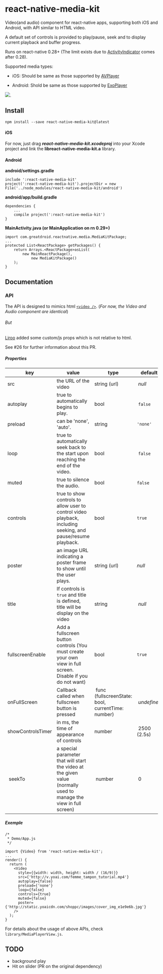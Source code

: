 # react-native-media-kit

Video(and audio) component for react-native apps, supporting both iOS and Android, with API similar to HTML video.

A default set of controls is provided to play/pause, seek and to display current playback and buffer progress.

Runs on react-native 0.28+ (The limit exists due to [ActivityIndicator](https://facebook.github.io/react-native/docs/activityindicator.html) comes after 0.28).

Supported media types:

* iOS: Should be same as those supported by [AVPlayer](https://developer.apple.com/library/ios/documentation/AVFoundation/Reference/AVPlayer_Class/)


* Android: Shold be same as those supported by [ExoPlayer](https://github.com/google/ExoPlayer)

![](Demo/demo.gif).

## Install

`npm install --save react-native-media-kit@latest `

#### iOS

For now, just drag ***react-native-media-kit.xcodeproj*** into your Xcode project and link the **libreact-native-media-kit.a** library.

#### Android

**android/settings.gradle**

```
include ':react-native-media-kit'
project(':react-native-media-kit').projectDir = new File('../node_modules/react-native-media-kit/android')
```

**android/app/build.gradle**

```
dependencies {
    ...
    compile project(':react-native-media-kit')
}
```

**MainActivity.java (or MainApplication on rn 0.29+)**

```
import com.greatdroid.reactnative.media.MediaKitPackage;
...
protected List<ReactPackage> getPackages() {
    return Arrays.<ReactPackage>asList(
        new MainReactPackage(),
            new MediaKitPackage()
    );
}
```



## Documentation

### API

The API is designed to mimics html [`<video />`](https://developer.mozilla.org/en-US/docs/Web/HTML/Element/video). (*For now, the Video and Audio component are identical*)

###### But

[Liroo](https://github.com/Liroo) added some custom/js props which is not relative to html.

See #26 for further information about this PR.

##### Properties

| key                  | value                                    | type | default |
| -------------------- | ---------------------------------------- | ---- | ------- |
| src                  | the URL of the video                     | string (url) | *null* |
| autoplay             | true to automatically begins to play. | bool | `false` |
| preload              | can be 'none', 'auto'. | string | `'none'` |
| loop                 | true to automatically seek back to the start upon reaching the end of the video. | bool | `false` |
| muted                | true to silence the audio. | bool | `false` |
| controls             | true to show controls to allow user to control video playback, including seeking, and pause/resume playback. | bool | `true` |
| poster               | an image URL indicating a poster frame to show until the user plays. | string (url) | *null* |
| title | If controls is `true` and title is defined, title will be display on the video | string | *null* |
| fullscreenEnable | Add a fullscreen button controls (You must create your own view in full screen. Disable if you do not want) | bool | `true` |
| onFullScreen | Callback called when fullscreen button is pressed | func (fullscreenState: bool, currentTime: number) | *undefined* |
| showControlsTimer | in ms, the time of appearance of controls | number | 2500 (2.5s) |
| seekTo | a special parameter that will start the video at the given value (normally used to manage the view in full screen) | number | 0 |

##### Exemple

```
/*
 * Demo/App.js
 */

import {Video} from 'react-native-media-kit';
...
render() {
  return (
  	<Video
      style={{width: width, height: width / (16/9)}}
      src={'http://v.yoai.com/femme_tampon_tutorial.mp4'}
      autoplay={false}
      preload={'none'}
      loop={false}
      controls={true}
      muted={false}
      poster={'http://static.yoaicdn.com/shoppc/images/cover_img_e1e9e6b.jpg'}
    />
  );
}

```

For details about the usage of above APIs, check `library/MediaPlayerView.js`.


## TODO

* background play
* Hit on slider (PR on the original dependency)
